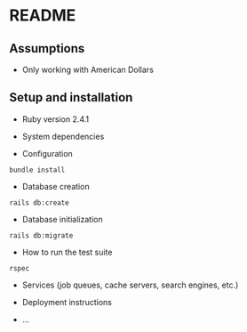 # README

## Assumptions

- Only working with American Dollars

## Setup and installation

* Ruby version
2.4.1

* System dependencies

* Configuration
```
bundle install
```

* Database creation
```
rails db:create
```

* Database initialization
```
rails db:migrate
```

* How to run the test suite
```
rspec
```

* Services (job queues, cache servers, search engines, etc.)

* Deployment instructions

* ...
